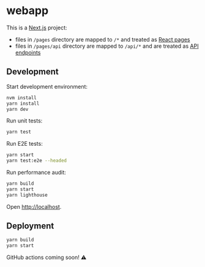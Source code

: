 # webapp

This is a [Next.js](https://nextjs.org/docs) project:
- files in `/pages` directory are mapped to `/*` and treated as [React pages](https://nextjs.org/docs/basic-features/pages)
- files in `/pages/api` directory are mapped to `/api/*` and are treated as [API endpoints](https://nextjs.org/docs/api-routes/introduction)

## Development

Start development environment:
```sh
nvm install
yarn install
yarn dev
```

Run unit tests:
```sh
yarn test
```

Run E2E tests:
```sh
yarn start
yarn test:e2e --headed
```

Run performance audit:
```sh
yarn build
yarn start
yarn lighthouse
```

Open <http://localhost>.

## Deployment

```sh
yarn build
yarn start
```

GitHub actions coming soon! ⚠️